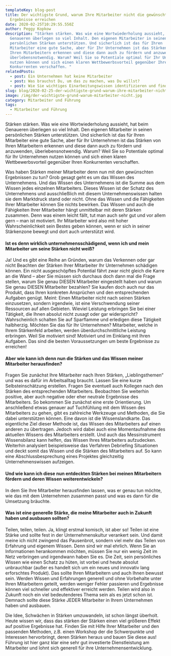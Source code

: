 ```yaml
---
templateKey: blog-post
title: Der wichtigste Grund, warum Ihre Mitarbeiter nicht die gewünschten
  Ergebnisse erreichen
date: 2020-02-25T10:29:55.550Z
author: Peggy Kopkow
description: "Stärken stärken. Was wie eine Wortwiederholung aussieht, hat beim
  Genaueren überlegen so viel Inhalt. Den eigenen Mitarbeiter in seinen
  persönlichen Stärken unterstützen. Und sicherlich ist das für Ihren
  Mitarbeiter eine gute Sache, aber für Ihr Unternehmen ist das Stärken von
  Ihren Mitarbeitern erkennen und diese dann auch zu fördern und anzuwenden,
  überlebensnotwendig. Warum? Weil Sie so Potentiale optimal für Ihr Unternehmen
  nutzen können und sich einen klaren Wettbewerbsvorteil gegenüber Ihren
  Konkurrenten verschaffen. "
relatedPosts:
  - post: Ein Unternehmen hat keine Mitarbeiter
  - post: Was brauchst Du, um das zu machen, was Du willst?
  - post: Wie Sie wichtiges Einarbeitungswissen identifizieren und finden
slug: blog/2020-02-25-der-wichtigste-grund-warum-ihre-mitarbeiter-nicht-die-gewuenschten-ergebnisse-erreichen
image: /img/der-wichtigste-grund-warum-mitarbeiter-nicht.jpg
category: Mitarbeiter und Führung
tags:
  - Mitarbeiter und Führung
---
```

Stärken stärken. Was wie eine Wortwiederholung aussieht, hat beim Genaueren überlegen so viel Inhalt. Den eigenen Mitarbeiter in seinen persönlichen Stärken unterstützen. Und sicherlich ist das für Ihren Mitarbeiter eine gute Sache, aber für Ihr Unternehmen ist das Stärken von Ihren Mitarbeitern erkennen und diese dann auch zu fördern und anzuwenden, überlebensnotwendig. Warum? Weil Sie so Potentiale optimal für Ihr Unternehmen nutzen können und sich einen klaren Wettbewerbsvorteil gegenüber Ihren Konkurrenten verschaffen. 

Was haben Stärken meiner Mitarbeiter denn nun mit den gewünschten Ergebnissen zu tun? Grob gesagt geht es um das Wissen des Unternehmens. Und das Wissen des Unternehmens ist die Summe aus dem Wissen jedes einzelnen Mitarbeiters. Dieses Wissen ist der Schatz des Unternehmens und ausschließlich mit diesem Unternehmenswissen halten sie dem Marktdruck stand oder nicht. Ohne das Wissen und die Fähigkeiten Ihrer Mitarbeiter können Sie nichts bewirken. Das Wissen und auch die Fähigkeiten Ihrer Mitarbeiter hängt unmittelbar mit deren Stärken zusammen. Denn was einem leicht fällt, tut man auch sehr gut und vor allem gern – man ist motiviert. Ihr Mitarbeiter wird also mit hoher Wahrscheinlichkeit sein Bestes geben können, wenn er sich in seiner Stärkenzone bewegt und dort auch unterstützt wird.

#### Ist es denn wirklich unternehmensschädigend, wenn ich und mein Mitarbeiter um seine Stärken nicht weiß?

Ja! Und es gibt eine Reihe an Gründen, warum das Verkennen oder gar nicht Beachten der Stärken Ihrer Mitarbeiter Ihr Unternehmen schädigen können. Ein nicht ausgeschöpftes Potential fährt zwar nicht gleich die Karre an die Wand – aber Sie müssen sich durchaus doch dann mal die Frage stellen, warum Sie genau DIESEN Mitarbeiter eingestellt haben und warum Sie genau DIESEN Mitarbeiter bezahlen? Sie kaufen doch auch nur das Produkt, dass Ihren konkreten Ansprüchen und den entsprechenden Aufgaben genügt. Meint: Einen Mitarbeiter nicht nach seinen Stärken einzusetzen, sondern irgendwie, ist eine Verschwendung seiner Ressourcen auf allen Gebieten. Wieviel Leistung erbringen Sie bei einer Tätigkeit, die Ihnen absolut nicht zusagt oder gar widerspricht? Wahrscheinlich schalten Sie auf Sparflamme und erledigen diese Tätigkeit halbherzig. Möchten Sie das für Ihr Unternehmen? Mitarbeiter, welche in Ihrem Stärkenfeld arbeiten, werden überdurchschnittliche Leistung erbringen. Weil Sie motiviert sind! Motiviert und im Einklang mit Ihren Aufgaben. Das sind die besten Voraussetzungen um beste Ergebnisse zu erreichen!

#### Aber wie kann ich denn nun die Stärken und das Wissen meiner Mitarbeiter herausfinden?

Fragen Sie zunächst Ihre Mitarbeiter nach Ihren Stärken, „Lieblingsthemen“ und was es dafür im Arbeitsalltag braucht. Lassen Sie eine kurze Selbsteinschätzung erstellen. Fragen Sie eventuell auch Kollegen nach den Stärken des entsprechenden Mitarbeiters. Beobachten Sie weiterhin positive, aber auch negative oder eher neutrale Ergebnisse des Mitarbeiters. So bekommen Sie zunächst eine erste Orientierung. Um anschließend etwas genauer auf Tuchfühlung mit dem Wissen des Mitarbeiters zu gehen, gibt es zahlreiche Werkzeuge und Methoden, die Sie dabei unterstützen können. Eine davon ist die Wissenslandkarte. Das eigentliche Ziel dieser Methode ist, das Wissen des Mitarbeiters auf einen anderen zu übertragen. Jedoch wird dabei auch eine Momentaufnahme des aktuellen Wissens des Mitarbeiters erstellt. Und auch das Messinstrument Wissensbilanz kann helfen, das Wissen Ihres Mitarbeiters aufzudecken. Weiterhin analysiert beispielsweise das Verfahren Debriefing Situationen und deckt somit das Wissen und die Stärken des Mitarbeiters auf. So kann eine Abschlussbesprechung eines Projektes gleichzeitig Unternehmenswissen aufzeigen.

#### Und wie kann ich diese nun entdeckten Stärken bei meinen Mitarbeitern fördern und deren Wissen weiterentwickeln?

In dem Sie Ihre Mitarbeiter herausfinden lassen, was er genau tun möchte, wie das mit dem Unternehmen zusammen passt und was es dann für die Umsetzung bräuchte.

#### Was ist eine generelle Stärke, die meine Mitarbeiter auch in Zukunft haben und ausbauen sollten?

Teilen, teilen, teilen. Ja, klingt erstmal komisch, ist aber so! Teilen ist eine Stärke und sollte fest in der Unternehmenskultur verankert sein. Und damit meine ich nicht zwingend das Pausenbrot, sondern viel mehr das Teilen von Erfahrung und eigenem Wissen. Denn sind wir mal ehrlich. Wenn Sie an Informationen herankommen möchten, müssen Sie nur ein wenig Zeit im Netz verbringen und irgendwann haben Sie es. Die Zeit, sein persönliches Wissen wie einen Schatz zu hüten, ist vorbei und heute absolut unbrauchbar (außer es handelt sich um ein neues und innovativ lang erforschtes Produkt). Das sollte Ihren Mitarbeitern und auch Ihnen bewusst sein. Werden Wissen und Erfahrungen generell und ohne Vorbehalte unter Ihren Mitarbeitern geteilt, werden weniger Fehler passieren und Ergebnisse können viel schneller und effektiver erreicht werden. Teilen wird also in Zukunft noch ein viel bedeutenderes Thema sein als es jetzt schon ist. Demnach sollte diese Stärke JEDER Mitarbeiter in Ihrem Unternehmen haben und ausbauen.

Die Idee, Schwächen in Stärken umzuwandeln, ist schon längst überholt. Heute wissen wir, dass das stärken der Stärken einen viel größeren Effekt auf positive Ergebnisse hat. Finden Sie mit Hilfe Ihrer Mitarbeiter und den passenden Methoden, z.B. einen Workshop der die Schwerpunkte und Interessen hervorbringt, deren Stärken heraus und bauen Sie diese aus! Führung ist hier ganz klar eine sehr gut investierte Dienstleistung am Mitarbeiter und lohnt sich generell für ihre Unternehmensentwicklung.
